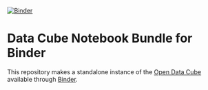 [![Binder](https://mybinder.org/badge_logo.svg)](https://mybinder.org/v2/gh/luigidifraia/datacube-notebook-bundled-binder/master?filepath=README.ipynb "Launch a luigidifraia/datacube-notebook-bundled container on mybinder.org")

# Data Cube Notebook Bundle for Binder

This repository makes a standalone instance of the [Open Data Cube](https://www.opendatacube.org/) available through [Binder](https://mybinder.org/v2/gh/luigidifraia/datacube-notebook-bundled-binder/master?filepath=README.ipynb).
